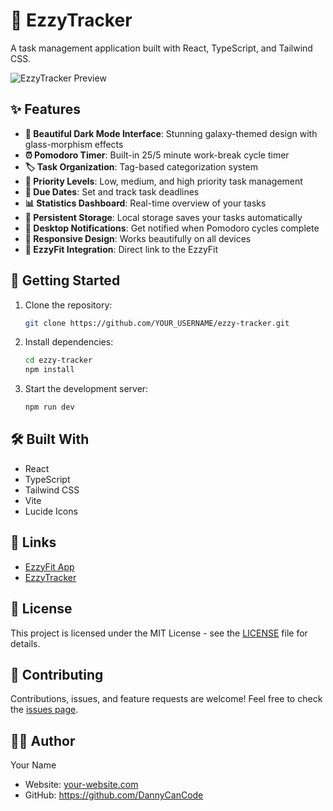 # 🚀 EzzyTracker

A  task management application built with React, TypeScript, and Tailwind CSS. 

![EzzyTracker Preview](https://images.unsplash.com/photo-1539721972319-f0e80a00d424?auto=format&fit=crop&w=2000&q=80)

## ✨ Features

- **🌌 Beautiful Dark Mode Interface**: Stunning galaxy-themed design with glass-morphism effects
- **⏰ Pomodoro Timer**: Built-in 25/5 minute work-break cycle timer
- **🏷️ Task Organization**: Tag-based categorization system
- **🎯 Priority Levels**: Low, medium, and high priority task management
- **📅 Due Dates**: Set and track task deadlines
- **📊 Statistics Dashboard**: Real-time overview of your tasks
- **💾 Persistent Storage**: Local storage saves your tasks automatically
- **🔔 Desktop Notifications**: Get notified when Pomodoro cycles complete
- **🎨 Responsive Design**: Works beautifully on all devices
- **🔗 EzzyFit Integration**: Direct link to the EzzyFit 

## 🚀 Getting Started

1. Clone the repository:
   ```bash
   git clone https://github.com/YOUR_USERNAME/ezzy-tracker.git
   ```

2. Install dependencies:
   ```bash
   cd ezzy-tracker
   npm install
   ```

3. Start the development server:
   ```bash
   npm run dev
   ```

## 🛠️ Built With

- React
- TypeScript
- Tailwind CSS
- Vite
- Lucide Icons

## 🔗 Links

- [EzzyFit App](https://www.ezzyfit.app/)
- [EzzyTracker](ezzytracker.netlify.app)


## 📝 License

This project is licensed under the MIT License - see the [LICENSE](LICENSE) file for details.

## 🤝 Contributing

Contributions, issues, and feature requests are welcome! Feel free to check the [issues page](https://github.com/YOUR_USERNAME/ezzy-tracker/issues).

## 👨‍💻 Author

Your Name
- Website: [your-website.com](https://your-website.com)
- GitHub: https://github.com/DannyCanCode
